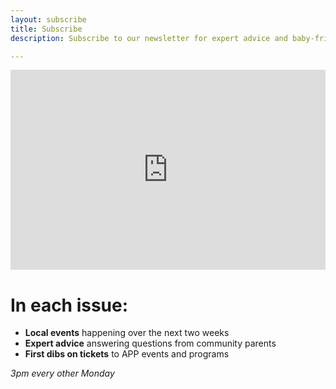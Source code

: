 ```yaml
---
layout: subscribe
title: Subscribe
description: Subscribe to our newsletter for expert advice and baby-friendly events in Amsterdam, delivered to you every other Monday

---
```

<iframe src="https://embeds.beehiiv.com/91a659aa-6a60-4d9e-9b7a-03f3f1e5f98e" data-test-id="beehiiv-embed" width="100%" height="320" frameborder="0" scrolling="no" style="margin: 0; background-color: transparent;"></iframe>

# In each issue:

- **Local events** happening over the next two weeks
- **Expert advice** answering questions from community parents
- **First dibs on tickets** to APP events and programs

*3pm every other Monday*